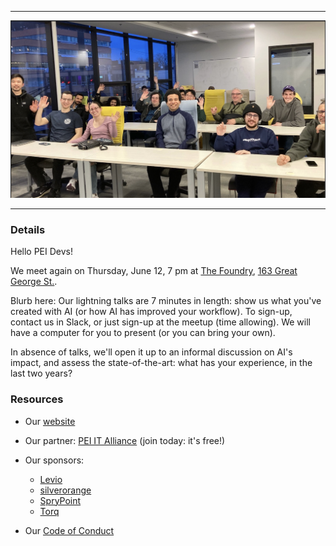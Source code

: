 
<hr/>

<img src="/doc/meetings/announcements/the-foundry.png" 
     alt="A meeting at The Foundry" />

<hr/>

### Details

Hello PEI Devs!

We meet again on Thursday, June 12, 7 pm at [The Foundry](https://peiitalliance.com/the-foundry), [163 Great George St.](https://www.google.com/maps/search/?api=1&query=46.23629%2C%20-63.128113).

Blurb here: Our lightning talks are 7 minutes in length: show us what you've created with AI (or how AI has improved your workflow). To sign-up, contact us in Slack, or just sign-up at the meetup (time allowing). We will have a computer for you to present (or you can bring your own).

In absence of talks, we'll open it up to an informal discussion on AI's impact, and assess the state-of-the-art: what has your experience, in the last two years?

### Resources

* Our [website](https://peiitalliance.com/pei-devs)

* Our partner: [PEI IT Alliance](https://peiitalliance.com) (join today: it's free!)

* Our sponsors:
    * [Levio](https://levioconsulting.com/)
    * [silverorange](https://www.silverorange.com/)
    * [SpryPoint](https://www.sprypoint.com)
    * [Torq](https://www.torqit.ca/)

* Our [Code of Conduct](https://peiitalliance.com/pei-devs/code-of-conduct)

